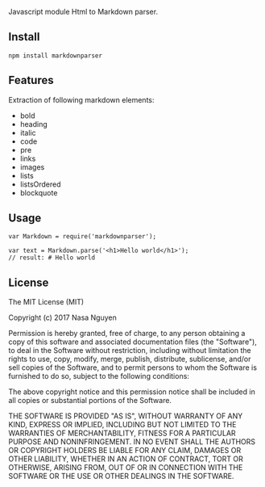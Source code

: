 Javascript module Html to Markdown parser.  

## Install

```
npm install markdownparser
```

## Features

Extraction of following markdown elements:
- bold
- heading
- italic
- code
- pre
- links
- images
- lists
- listsOrdered
- blockquote

## Usage

```
var Markdown = require('markdownparser');

var text = Markdown.parse('<h1>Hello world</h1>');
// result: # Hello world

```

## License

The MIT License (MIT)

Copyright (c) 2017 Nasa Nguyen

Permission is hereby granted, free of charge, to any person obtaining a copy
of this software and associated documentation files (the "Software"), to deal
in the Software without restriction, including without limitation the rights
to use, copy, modify, merge, publish, distribute, sublicense, and/or sell
copies of the Software, and to permit persons to whom the Software is
furnished to do so, subject to the following conditions:

The above copyright notice and this permission notice shall be included in
all copies or substantial portions of the Software.

THE SOFTWARE IS PROVIDED "AS IS", WITHOUT WARRANTY OF ANY KIND, EXPRESS OR
IMPLIED, INCLUDING BUT NOT LIMITED TO THE WARRANTIES OF MERCHANTABILITY,
FITNESS FOR A PARTICULAR PURPOSE AND NONINFRINGEMENT. IN NO EVENT SHALL THE
AUTHORS OR COPYRIGHT HOLDERS BE LIABLE FOR ANY CLAIM, DAMAGES OR OTHER
LIABILITY, WHETHER IN AN ACTION OF CONTRACT, TORT OR OTHERWISE, ARISING FROM,
OUT OF OR IN CONNECTION WITH THE SOFTWARE OR THE USE OR OTHER DEALINGS IN
THE SOFTWARE.